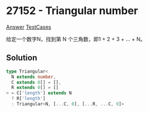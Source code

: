 # 27152 - Triangular number

[Answer](https://github.com/lybenson/ts-checker/blob/master/src/27152-medium-triangular-number/template.ts) [TestCases](https://github.com/lybenson/ts-checker/blob/master/src/27152-medium-triangular-number/test-cases.ts)

给定一个数字N，找到第 N 个三角数，即1 + 2 + 3 + ... + N。

## Solution

```ts
type Triangular<
  N extends number,
  C extends 0[] = [],
  R extends 0[] = []
> = C['length'] extends N
  ? R['length']
  : Triangular<N, [...C, 0], [...R, ...C, 0]>
```
